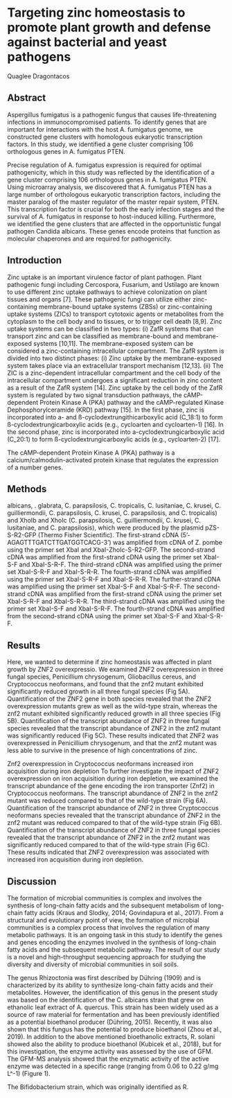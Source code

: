 # Targeting zinc homeostasis to promote plant growth and defense against bacterial and yeast pathogens
Quaglee Dragontacos


## Abstract
Aspergillus fumigatus is a pathogenic fungus that causes life-threatening infections in immunocompromised patients. To identify genes that are important for interactions with the host A. fumigatus genome, we constructed gene clusters with homologous eukaryotic transcription factors. In this study, we identified a gene cluster comprising 106 orthologous genes in A. fumigatus PTEN.

Precise regulation of A. fumigatus expression is required for optimal pathogenicity, which in this study was reflected by the identification of a gene cluster comprising 106 orthologous genes in A. fumigatus PTEN. Using microarray analysis, we discovered that A. fumigatus PTEN has a large number of orthologous eukaryotic transcription factors, including the master paralog of the master regulator of the master repair system, PTEN. This transcription factor is crucial for both the early infection stages and the survival of A. fumigatus in response to host-induced killing. Furthermore, we identified the gene clusters that are affected in the opportunistic fungal pathogen Candida albicans. These genes encode proteins that function as molecular chaperones and are required for pathogenicity.


## Introduction

Zinc uptake is an important virulence factor of plant pathogen. Plant pathogenic fungi including Cercospora, Fusarium, and Ustilago are known to use different zinc uptake pathways to achieve colonization on plant tissues and organs [7]. These pathogenic fungi can utilize either zinc-containing membrane-bound uptake systems (ZBSs) or zinc-containing uptake systems (ZICs) to transport cytotoxic agents or metabolites from the cytoplasm to the cell body and to tissues, or to trigger cell death [8,9]. Zinc uptake systems can be classified in two types: (i) ZafR systems that can transport zinc and can be classified as membrane-bound and membrane-exposed systems [10,11]. The membrane-exposed system can be considered a zinc-containing intracellular compartment. The ZafR system is divided into two distinct phases: (i) Zinc uptake by the membrane-exposed system takes place via an extracellular transport mechanism [12,13]. (ii) The ZIC is a zinc-dependent intracellular compartment and the cell body of the intracellular compartment undergoes a significant reduction in zinc content as a result of the ZafR system [14]. Zinc uptake by the cell body of the ZafR system is regulated by two signal transduction pathways, the cAMP-dependent Protein Kinase A (PKA) pathway and the cAMP-regulated Kinase Dephosphorylceramide (KRD) pathway [15]. In the first phase, zinc is incorporated into a- and ß-cyclodextrungithicarboxylic acid (C_18:1) to form ß-cyclodextrungicarboxylic acids (e.g., cycloarten and cycloarten-1) [16]. In the second phase, zinc is incorporated into a-cyclodextrungicarboxylic acid (C_20:1) to form ß-cyclodextrungicarboxylic acids (e.g., cycloarten-2) [17].

The cAMP-dependent Protein Kinase A (PKA) pathway is a calcium/calmodulin-activated protein kinase that regulates the expression of a number genes.


## Methods
albicans, . glabrata, C. parapsilosis, C. tropicalis, C. lusitaniae, C. krusei, C. guilliermondii, C. parapsilosis, C. krusei, C. parapsilosis, and C. tropicalis) and XhoIb and XhoIc (C. parapsilosis, C. guilliermondii, C. krusei, C. lusitaniae, and C. parapsilosis), which were produced by the plasmid pZS-S-R2-GFP (Thermo Fisher Scientific). The first-strand cDNA (5’-AGAGTTTGATCTTGATGGTCACG-3’) was amplified from cDNA of Z. pombe using the primer set XbaI and XbaI-ZhoIc-S-R2-GFP. The second-strand cDNA was amplified from the first-strand cDNA using the primer set XbaI-S-F and XbaI-S-R-F. The third-strand cDNA was amplified using the primer set XbaI-S-R-F and XbaI-S-R-R. The fourth-strand cDNA was amplified using the primer set XbaI-S-R-F and XbaI-S-R-R. The further-strand cDNA was amplified using the primer set XbaI-S-F and XbaI-S-R-F. The second-strand cDNA was amplified from the first-strand cDNA using the primer set XbaI-S-R-F and XbaI-S-R-R. The third-strand cDNA was amplified using the primer set XbaI-S-F and XbaI-S-R-F. The fourth-strand cDNA was amplified from the second-strand cDNA using the primer set XbaI-S-F and XbaI-S-R-F.


## Results
Here, we wanted to determine if zinc homeostasis was affected in plant growth by ZNF2 overexpressio. We examined ZNF2 overexpression in three fungal species, Penicillium chrysogenum, Gliobacillus cereus, and Cryptococcus neoformans, and found that the znf2 mutant exhibited significantly reduced growth in all three fungal species (Fig 5A). Quantification of the ZNF2 gene in both species revealed that the ZNF2 overexpression mutants grew as well as the wild-type strain, whereas the znf2 mutant exhibited significantly reduced growth in all three species (Fig 5B). Quantification of the transcript abundance of ZNF2 in three fungal species revealed that the transcript abundance of ZNF2 in the znf2 mutant was significantly reduced (Fig 5C). These results indicated that ZNF2 was overexpressed in Penicillium chrysogenum, and that the znf2 mutant was less able to survive in the presence of high concentrations of zinc.

Znf2 overexpression in Cryptococcus neoformans increased iron acquisition during iron depletion
To further investigate the impact of ZNF2 overexpression on iron acquisition during iron depletion, we examined the transcript abundance of the gene encoding the iron transporter (Znf2) in Cryptococcus neoformans. The transcript abundance of ZNF2 in the znf2 mutant was reduced compared to that of the wild-type strain (Fig 6A). Quantification of the transcript abundance of ZNF2 in three Cryptococcus neoformans species revealed that the transcript abundance of ZNF2 in the znf2 mutant was reduced compared to that of the wild-type strain (Fig 6B). Quantification of the transcript abundance of ZNF2 in three fungal species revealed that the transcript abundance of ZNF2 in the znf2 mutant was significantly reduced compared to that of the wild-type strain (Fig 6C). These results indicated that ZNF2 overexpression was associated with increased iron acquisition during iron depletion.


## Discussion
The formation of microbial communities is complex and involves the synthesis of long-chain fatty acids and the subsequent metabolism of long-chain fatty acids (Kraus and Slodky, 2014; Govindapura et al., 2017). From a structural and evolutionary point of view, the formation of microbial communities is a complex process that involves the regulation of many metabolic pathways. It is an ongoing task in this study to identify the genes and genes encoding the enzymes involved in the synthesis of long-chain fatty acids and the subsequent metabolic pathway. The result of our study is a novel and high-throughput sequencing approach for studying the diversity and diversity of microbial communities in soil soils.

The genus Rhizoctonia was first described by Dühring (1909) and is characterized by its ability to synthesize long-chain fatty acids and their metabolites. However, the identification of this genus in the present study was based on the identification of the C. albicans strain that grew on ethanolic leaf extract of A. quercus. This strain has been widely used as a source of raw material for fermentation and has been previously identified as a potential bioethanol producer (Dühring, 2015). Recently, it was also shown that this fungus has the potential to produce bioethanol (Zhou et al., 2019). In addition to the above mentioned bioethanolic extracts, R. solani showed also the ability to produce bioethanol (Kubicek et al., 2018), but for this investigation, the enzyme activity was assessed by the use of GFM. The GFM-MS analysis showed that the enzymatic activity of the active enzyme was detected in a specific range (ranging from 0.06 to 0.22 g/mg L^-1) (Figure 1).

The Bifidobacterium strain, which was originally identified as R.
